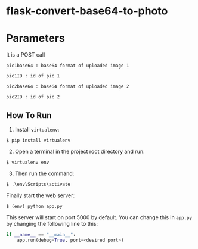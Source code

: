 # flask-convert-base64-to-photo

# Parameters

It is a POST call

    pic1base64 : base64 format of uploaded image 1
    
    pic1ID : id of pic 1
    
    pic2base64 : base64 format of uploaded image 2
    
    pic2ID : id of pic 2

## How To Run
1. Install `virtualenv`:
```
$ pip install virtualenv
```

2. Open a terminal in the project root directory and run:
```
$ virtualenv env
```

3. Then run the command:
```
$ .\env\Scripts\activate
```

Finally start the web server:
```
$ (env) python app.py
```

This server will start on port 5000 by default. You can change this in `app.py` by changing the following line to this:

```python
if __name__ == "__main__":
    app.run(debug=True, port=<desired port>)
```
